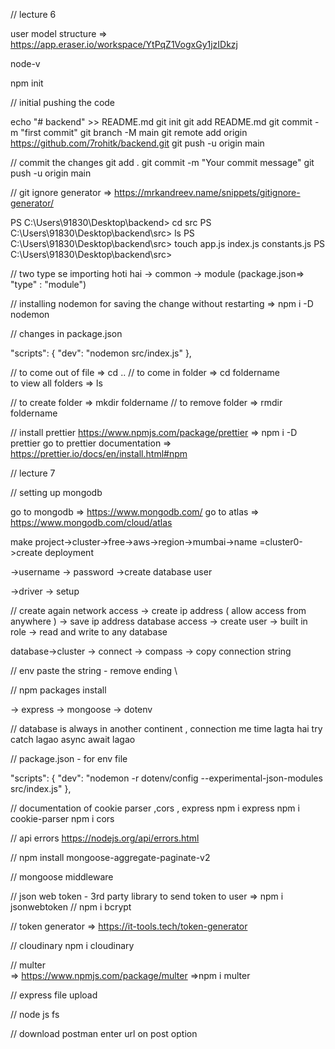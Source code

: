 // lecture 6

user model structure => https://app.eraser.io/workspace/YtPqZ1VogxGy1jzIDkzj

node-v

npm init 



// initial pushing the code

echo "# backend" >> README.md
git init
git add README.md
git commit -m "first commit"
git branch -M main
git remote add origin https://github.com/7rohitk/backend.git
git push -u origin main



// commit the changes 
git add .
git commit -m "Your commit message"
git push -u origin main


// git ignore generator 
=> https://mrkandreev.name/snippets/gitignore-generator/



PS C:\Users\91830\Desktop\backend> cd src
PS C:\Users\91830\Desktop\backend\src> ls
PS C:\Users\91830\Desktop\backend\src> touch app.js index.js constants.js
PS C:\Users\91830\Desktop\backend\src> 



// two type se importing hoti hai 
-> common 
-> module (package.json=> "type" : "module") 



// installing nodemon for saving the change without restarting
=>   npm i -D nodemon




//  changes in package.json
 
 "scripts": {
    "dev": "nodemon src/index.js"
  },




// to come out of file => cd .. 
// to come in folder => cd foldername    
   to view all folders => ls


// to create folder => mkdir foldername
// to remove folder => rmdir foldername


// install prettier  https://www.npmjs.com/package/prettier
=> npm i -D prettier
go to prettier documentation => https://prettier.io/docs/en/install.html#npm









// lecture 7



// setting up mongodb

 go to mongodb => https://www.mongodb.com/
 go to atlas => https://www.mongodb.com/cloud/atlas

make project->cluster->free->aws->region->mumbai->name =cluster0->create deployment

->username -> password ->create database user

->driver -> setup 


// create again 
network access -> create ip address ( allow access from anywhere ) -> save ip address
database access -> create user -> built in role -> read and write to any database 

database->cluster -> connect -> compass -> copy connection string



// env
paste the string - remove ending \


// npm packages install

-> express 
-> mongoose
-> dotenv 


// database is always in another continent , connection me time lagta hai 
try catch lagao 
async await lagao



// package.json  - for env file 

"scripts": {
    "dev": "nodemon -r dotenv/config --experimental-json-modules src/index.js"
  },



//  documentation of cookie parser ,cors , express
npm i express
npm i cookie-parser 
npm i cors



// api errors
https://nodejs.org/api/errors.html

// npm install mongoose-aggregate-paginate-v2

// mongoose middleware

// json web token - 3rd party library to send token to user => npm i jsonwebtoken
// npm i bcrypt


// token generator 
=> https://it-tools.tech/token-generator

// cloudinary 
npm i cloudinary


// multer  
=> https://www.npmjs.com/package/multer
=>npm i multer

// express file upload  


// node js fs 


// download postman 
enter url on post option 











